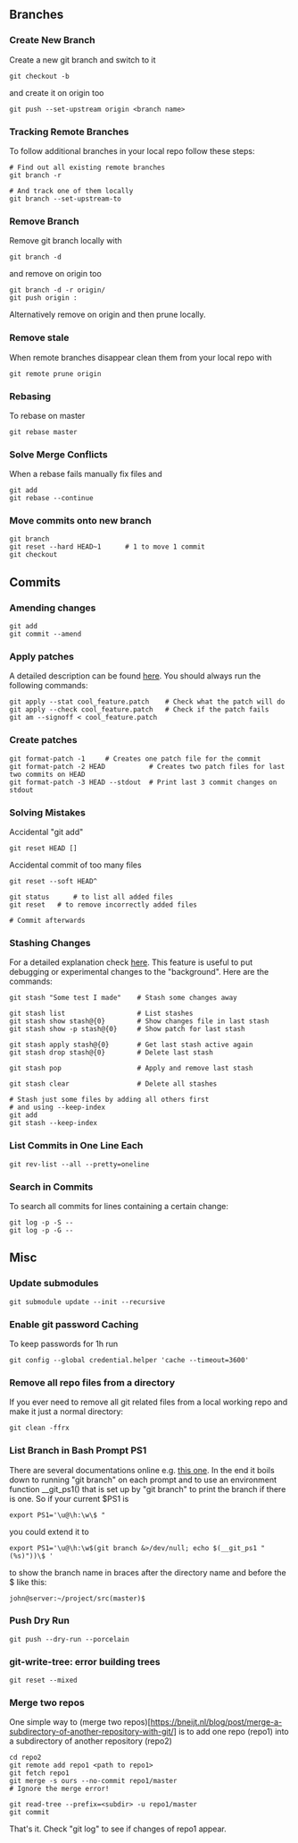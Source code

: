 ## Branches

### Create New Branch

Create a new git branch and switch to it

    git checkout -b 

and create it on origin too

    git push --set-upstream origin <branch name>

### Tracking Remote Branches

To follow additional branches in your local repo follow these steps:

    # Find out all existing remote branches
    git branch -r

    # And track one of them locally
    git branch --set-upstream-to  

### Remove Branch

Remove git branch locally with

    git branch -d 

and remove on origin too

    git branch -d -r origin/
    git push origin :

Alternatively remove on origin and then prune locally.

### Remove stale

When remote branches disappear clean them from your local repo with

    git remote prune origin

### Rebasing

To rebase on master

    git rebase master 

### Solve Merge Conflicts

When a rebase fails manually fix files and

    git add 
    git rebase --continue

### Move commits onto new branch

    git branch 
    git reset --hard HEAD~1      # 1 to move 1 commit
    git checkout 

## Commits

### Amending changes

    git add 
    git commit --amend

### Apply patches

A detailed description can be found
[here](http://ariejan.net/2009/10/26/how-to-create-and-apply-a-patch-with-git).
You should always run the following commands:

    git apply --stat cool_feature.patch    # Check what the patch will do
    git apply --check cool_feature.patch   # Check if the patch fails
    git am --signoff < cool_feature.patch

### Create patches

    git format-patch -1     # Creates one patch file for the commit
    git format-patch -2 HEAD           # Creates two patch files for last two commits on HEAD
    git format-patch -3 HEAD --stdout  # Print last 3 commit changes on stdout

### Solving Mistakes

Accidental "git add"

    git reset HEAD []

Accidental commit of too many files

    git reset --soft HEAD^

    git status      # to list all added files
    git reset   # to remove incorrectly added files

    # Commit afterwards

### Stashing Changes

For a detailed explanation check
[here](http://ariejan.net/2008/04/23/git-using-the-stash/). This feature
is useful to put debugging or experimental changes to the "background".
Here are the commands:

    git stash "Some test I made"    # Stash some changes away

    git stash list                  # List stashes
    git stash show stash@{0}        # Show changes file in last stash
    git stash show -p stash@{0}     # Show patch for last stash

    git stash apply stash@{0}       # Get last stash active again
    git stash drop stash@{0}        # Delete last stash

    git stash pop                   # Apply and remove last stash

    git stash clear                 # Delete all stashes

    # Stash just some files by adding all others first 
    # and using --keep-index
    git add 
    git stash --keep-index

### List Commits in One Line Each

    git rev-list --all --pretty=oneline

### Search in Commits

To search all commits for lines containing a certain change:

    git log -p -S -- 
    git log -p -G -- 

## Misc

### Update submodules

    git submodule update --init --recursive

### Enable git password Caching

To keep passwords for 1h run

    git config --global credential.helper 'cache --timeout=3600'

### Remove all repo files from a directory

If you ever need to remove all git related files from a local working
repo and make it just a normal directory:

    git clean -ffrx

### List Branch in Bash Prompt PS1

There are several documentations online e.g. [this
one](http://mediadoneright.com/content/ultimate-git-ps1-bash-prompt). In
the end it boils down to running "git branch" on each prompt and to use
an environment function \_\_git\_ps1() that is set up by "git branch" to
print the branch if there is one. So if your current \$PS1 is

    export PS1='\u@\h:\w\$ "

you could extend it to

    export PS1='\u@\h:\w$(git branch &>/dev/null; echo $(__git_ps1 "(%s)"))\$ '

to show the branch name in braces after the directory name and before
the \$ like this:

    john@server:~/project/src(master)$ 

### Push Dry Run

    git push --dry-run --porcelain

### git-write-tree: error building trees

    git reset --mixed

### Merge two repos

One simple way to (merge two repos)[https://bneijt.nl/blog/post/merge-a-subdirectory-of-another-repository-with-git/]
is to add one repo (repo1) into a subdirectory of another repository (repo2)

    cd repo2
    git remote add repo1 <path to repo1>
    git fetch repo1
    git merge -s ours --no-commit repo1/master
    # Ignore the merge error!
    
    git read-tree --prefix=<subdir> -u repo1/master
    git commit

That's it. Check "git log" to see if changes of repo1 appear.

<?slideshare,cWwH3B15RuuGW6,Git Tips and Tricks?>
